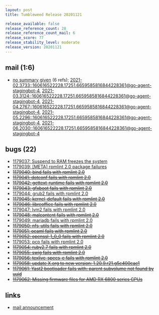 ```yaml
---
layout: post
title: Tumbleweed Release 20201121

release_available: false
release_reference_count: 28
release_reference_count_mail: 6
release_score: 77
release_stability_level: moderate
release_version: 20201121
---
```


## mail (1:6)

- [no summary given](https://lists.opensuse.org/archives/list/factory@lists.opensuse.org/thread/6DPHSG2OAZEUP7URF2KOGTVLCSPBDTVU) (6 refs); [2021-02.3733::<160616522228.17251.6659585816844228361@go-agent-stagingbot-4>](https://lists.opensuse.org/archives/list/factory@lists.opensuse.org/thread/6DPHSG2OAZEUP7URF2KOGTVLCSPBDTVU), [2021-03.3124::<160616522228.17251.6659585816844228361@go-agent-stagingbot-4>](https://lists.opensuse.org/archives/list/factory@lists.opensuse.org/thread/6DPHSG2OAZEUP7URF2KOGTVLCSPBDTVU), [2021-04.2767::<160616522228.17251.6659585816844228361@go-agent-stagingbot-4>](https://lists.opensuse.org/archives/list/factory@lists.opensuse.org/thread/6DPHSG2OAZEUP7URF2KOGTVLCSPBDTVU), [2021-05.2296::<160616522228.17251.6659585816844228361@go-agent-stagingbot-4>](https://lists.opensuse.org/archives/list/factory@lists.opensuse.org/thread/6DPHSG2OAZEUP7URF2KOGTVLCSPBDTVU), [2021-06.2030::<160616522228.17251.6659585816844228361@go-agent-stagingbot-4>](https://lists.opensuse.org/archives/list/factory@lists.opensuse.org/thread/6DPHSG2OAZEUP7URF2KOGTVLCSPBDTVU)

## bugs (22)

<!--more-->

- [1179037: Suspend to RAM freezes the system](https://bugzilla.opensuse.org/show_bug.cgi?id=1179037)
- [1179039: \[META\] rpmlint 2.0 package failures](https://bugzilla.opensuse.org/show_bug.cgi?id=1179039)
- ~~[1179040: bind fails with rpmlint 2.0](https://bugzilla.opensuse.org/show_bug.cgi?id=1179040)~~
- ~~[1179041: dotconf fails with rpmlint 2.0](https://bugzilla.opensuse.org/show_bug.cgi?id=1179041)~~
- ~~[1179042: gettext-runtime fails with rpmlint 2.0](https://bugzilla.opensuse.org/show_bug.cgi?id=1179042)~~
- ~~[1179043: gfxboot fails with rpmlint 2.0](https://bugzilla.opensuse.org/show_bug.cgi?id=1179043)~~
- [1179044: grub2 fails with rpmlint 2.0](https://bugzilla.opensuse.org/show_bug.cgi?id=1179044)
- ~~[1179045: kernel-default fails with rpmlint 2.0](https://bugzilla.opensuse.org/show_bug.cgi?id=1179045)~~
- ~~[1179046: libreoffice fails with rpmlint 2.0](https://bugzilla.opensuse.org/show_bug.cgi?id=1179046)~~
- [1179047: lvm2 fails with rpmlint 2.0](https://bugzilla.opensuse.org/show_bug.cgi?id=1179047)
- ~~[1179048: malcontent fails with rpmlint 2.0](https://bugzilla.opensuse.org/show_bug.cgi?id=1179048)~~
- [1179049: mariadb fails with rpmlint 2.0](https://bugzilla.opensuse.org/show_bug.cgi?id=1179049)
- ~~[1179050: nfs-utils fails with rpmlint 2.0](https://bugzilla.opensuse.org/show_bug.cgi?id=1179050)~~
- ~~[1179051: ocaml fails with rpmlint 2.0](https://bugzilla.opensuse.org/show_bug.cgi?id=1179051)~~
- ~~[1179052: openssl-1_0_0 fails with rpmlint 2.0](https://bugzilla.opensuse.org/show_bug.cgi?id=1179052)~~
- [1179053: pcp fails with rpmlint 2.0](https://bugzilla.opensuse.org/show_bug.cgi?id=1179053)
- ~~[1179054: ruby2.7 fails with rpmlint 2.0](https://bugzilla.opensuse.org/show_bug.cgi?id=1179054)~~
- ~~[1179055: swig fails with rpmlint 2.0](https://bugzilla.opensuse.org/show_bug.cgi?id=1179055)~~
- ~~[1179056: texlive-specs-e fails with rpmlint 2.0](https://bugzilla.opensuse.org/show_bug.cgi?id=1179056)~~
- ~~[1179058: update X.org to new version: 1.20.9.r21.g5c400cae1](https://bugzilla.opensuse.org/show_bug.cgi?id=1179058)~~
- ~~[1179061: Yast2 bootloader fails with: parent subvolume not found by uuid](https://bugzilla.opensuse.org/show_bug.cgi?id=1179061)~~
- ~~[1179062: Missing firmware files for AMD RX 6800 series GPUs](https://bugzilla.opensuse.org/show_bug.cgi?id=1179062)~~



## links

- [mail announcement](https://lists.opensuse.org/archives/list/factory@lists.opensuse.org/thread/6DPHSG2OAZEUP7URF2KOGTVLCSPBDTVU)
